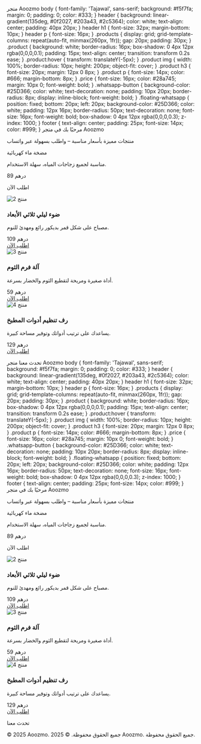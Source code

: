 متجر Aoozmo body { font-family: 'Tajawal', sans-serif; background: #f5f7fa; margin: 0; padding: 0; color: #333; } header { background: linear-gradient(135deg, #0f2027, #203a43, #2c5364); color: white; text-align: center; padding: 40px 20px; } header h1 { font-size: 32px; margin-bottom: 10px; } header p { font-size: 16px; } .products { display: grid; grid-template-columns: repeat(auto-fit, minmax(260px, 1fr)); gap: 20px; padding: 30px; } .product { background: white; border-radius: 16px; box-shadow: 0 4px 12px rgba(0,0,0,0.1); padding: 15px; text-align: center; transition: transform 0.2s ease; } .product:hover { transform: translateY(-5px); } .product img { width: 100%; border-radius: 10px; height: 200px; object-fit: cover; } .product h3 { font-size: 20px; margin: 12px 0 8px; } .product p { font-size: 14px; color: #666; margin-bottom: 8px; } .price { font-size: 16px; color: #28a745; margin: 10px 0; font-weight: bold; } .whatsapp-button { background-color: #25D366; color: white; text-decoration: none; padding: 10px 20px; border-radius: 8px; display: inline-block; font-weight: bold; } .floating-whatsapp { position: fixed; bottom: 20px; left: 20px; background-color: #25D366; color: white; padding: 12px 16px; border-radius: 50px; text-decoration: none; font-size: 16px; font-weight: bold; box-shadow: 0 4px 12px rgba(0,0,0,0.3); z-index: 1000; } footer { text-align: center; padding: 25px; font-size: 14px; color: #999; } مرحبًا بك في متجر Aoozmo 

منتجات مميزة بأسعار مناسبة – واطلب بسهولة عبر واتساب

مضخة ماء كهربائية 

مناسبة لجميع زجاجات المياه، سهلة الاستخدام.

89 درهم

اطلب الآن 

<div class="product"> <img src="https://ae01.alicdn.com/kf/H1f83d72b5e2f4996a09a982afe83db8cO.jpg" alt="منتج 2"> <h3>ضوء ليلي ثلاثي الأبعاد</h3> <p>مصباح على شكل قمر بديكور رائع ومهدئ للنوم.</p> <div class="price">109 درهم</div> <a class="whatsapp-button" href="https://wa.me/212668071561?text=أرغب بطلب مصباح القمر من Aoozmo">اطلب الآن</a> </div> <div class="product"> <img src="https://ae01.alicdn.com/kf/Sbca0e2b44c50474a9d2cc403d9b0291aP.jpg" alt="منتج 3"> <h3>آلة فرم الثوم</h3> <p>أداة صغيرة ومريحة لتقطيع الثوم والخضار بسرعة.</p> <div class="price">59 درهم</div> <a class="whatsapp-button" href="https://wa.me/212668071561?text=أرغب بطلب آلة فرم الثوم من Aoozmo">اطلب الآن</a> </div> <div class="product"> <img src="https://ae01.alicdn.com/kf/H23f65ef0e6b148a2b2e2f2bc3b229fefO.jpg" alt="منتج 4"> <h3>رف تنظيم أدوات المطبخ</h3> <p>يساعدك على ترتيب أدواتك وتوفير مساحة كبيرة.</p> <div class="price">129 درهم</div> <a class="whatsapp-button" href="https://wa.me/212668071561?text=أرغب بطلب رف المطبخ من Aoozmo">اطلب الآن</a> </div> 

تحدث معنا
متجر Aoozmo body { font-family: 'Tajawal', sans-serif; background: #f5f7fa; margin: 0; padding: 0; color: #333; } header { background: linear-gradient(135deg, #0f2027, #203a43, #2c5364); color: white; text-align: center; padding: 40px 20px; } header h1 { font-size: 32px; margin-bottom: 10px; } header p { font-size: 16px; } .products { display: grid; grid-template-columns: repeat(auto-fit, minmax(260px, 1fr)); gap: 20px; padding: 30px; } .product { background: white; border-radius: 16px; box-shadow: 0 4px 12px rgba(0,0,0,0.1); padding: 15px; text-align: center; transition: transform 0.2s ease; } .product:hover { transform: translateY(-5px); } .product img { width: 100%; border-radius: 10px; height: 200px; object-fit: cover; } .product h3 { font-size: 20px; margin: 12px 0 8px; } .product p { font-size: 14px; color: #666; margin-bottom: 8px; } .price { font-size: 16px; color: #28a745; margin: 10px 0; font-weight: bold; } .whatsapp-button { background-color: #25D366; color: white; text-decoration: none; padding: 10px 20px; border-radius: 8px; display: inline-block; font-weight: bold; } .floating-whatsapp { position: fixed; bottom: 20px; left: 20px; background-color: #25D366; color: white; padding: 12px 16px; border-radius: 50px; text-decoration: none; font-size: 16px; font-weight: bold; box-shadow: 0 4px 12px rgba(0,0,0,0.3); z-index: 1000; } footer { text-align: center; padding: 25px; font-size: 14px; color: #999; } مرحبًا بك في متجر Aoozmo 

منتجات مميزة بأسعار مناسبة – واطلب بسهولة عبر واتساب

مضخة ماء كهربائية 

مناسبة لجميع زجاجات المياه، سهلة الاستخدام.

89 درهم

اطلب الآن 

<div class="product"> <img src="https://ae01.alicdn.com/kf/H1f83d72b5e2f4996a09a982afe83db8cO.jpg" alt="منتج 2"> <h3>ضوء ليلي ثلاثي الأبعاد</h3> <p>مصباح على شكل قمر بديكور رائع ومهدئ للنوم.</p> <div class="price">109 درهم</div> <a class="whatsapp-button" href="https://wa.me/212668071561?text=أرغب بطلب مصباح القمر من Aoozmo">اطلب الآن</a> </div> <div class="product"> <img src="https://ae01.alicdn.com/kf/Sbca0e2b44c50474a9d2cc403d9b0291aP.jpg" alt="منتج 3"> <h3>آلة فرم الثوم</h3> <p>أداة صغيرة ومريحة لتقطيع الثوم والخضار بسرعة.</p> <div class="price">59 درهم</div> <a class="whatsapp-button" href="https://wa.me/212668071561?text=أرغب بطلب آلة فرم الثوم من Aoozmo">اطلب الآن</a> </div> <div class="product"> <img src="https://ae01.alicdn.com/kf/H23f65ef0e6b148a2b2e2f2bc3b229fefO.jpg" alt="منتج 4"> <h3>رف تنظيم أدوات المطبخ</h3> <p>يساعدك على ترتيب أدواتك وتوفير مساحة كبيرة.</p> <div class="price">129 درهم</div> <a class="whatsapp-button" href="https://wa.me/212668071561?text=أرغب بطلب رف المطبخ من Aoozmo">اطلب الآن</a> </div> 

تحدث معنا

© 2025 Aoozmo. جميع الحقوق محفوظة. 
© 2025 Aoozmo. جميع الحقوق محفوظة. 
